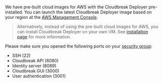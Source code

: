 We have pre-built cloud images for AWS with the Cloudbreak Deployer pre-installed. You can launch the latest 
Cloudbreak Deployer image based on your region at the [AWS Management Console](https://aws.amazon.com/console/).

> Alternatively, instead of using the pre-built cloud images for AWS, you can install Cloudbreak Deployer on your own
 VM. See [installation page](onprem.md) for more information.

Please make sure you opened the following ports on your [security group](http://docs.aws.amazon.com/AWSEC2/latest/UserGuide/using-network-security.html):
 
 * SSH (22)
 * Cloudbreak API (8080)
 * Identity server (8089)
 * Cloudbreak GUI (3000)
 * User authentication (3001)